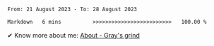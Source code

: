 <!--START_SECTION:waka-->

```txt
From: 21 August 2023 - To: 28 August 2023

Markdown   6 mins          >>>>>>>>>>>>>>>>>>>>>>>>>   100.00 %
```

<!--END_SECTION:waka-->

<!-- [![grayxu's github stats](https://github-readme-stats.vercel.app/api?username=grayxu&count_private=true&show_icons=true)](https://github.com/grayxu) -->

✔ Know more about me: [About - Gray's grind](https://www.grayxu.cn/)
